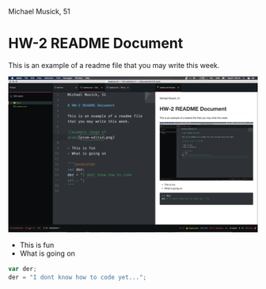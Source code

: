 Michael Musick, 51

# HW-2 README Document

This is an example of a readme file that you may write this week.

![example image of atom](atom-editor.png)

- This is fun
- What is going on

```javascript
var der;
der = "I dont know how to code yet...";
```
